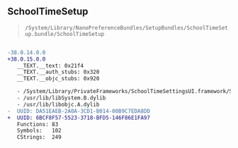 ## SchoolTimeSetup

> `/System/Library/NanoPreferenceBundles/SetupBundles/SchoolTimeSetup.bundle/SchoolTimeSetup`

```diff

-38.0.14.0.0
+38.0.15.0.0
   __TEXT.__text: 0x21f4
   __TEXT.__auth_stubs: 0x320
   __TEXT.__objc_stubs: 0x920

   - /System/Library/PrivateFrameworks/SchoolTimeSettingsUI.framework/SchoolTimeSettingsUI
   - /usr/lib/libSystem.B.dylib
   - /usr/lib/libobjc.A.dylib
-  UUID: DA51EAEB-2A0A-3CD1-B014-00B9C7EDA8DD
+  UUID: 6BCF8F57-5523-3718-BFD5-146F86E1FA97
   Functions: 83
   Symbols:   102
   CStrings:  249

```

